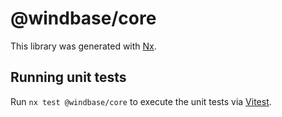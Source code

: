 # @windbase/core

This library was generated with [Nx](https://nx.dev).

## Running unit tests

Run `nx test @windbase/core` to execute the unit tests via [Vitest](https://vitest.dev/).
